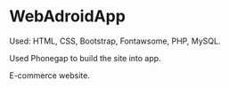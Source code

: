 # WebAdroidApp

Used: HTML, CSS, Bootstrap, Fontawsome, PHP, MySQL.

Used Phonegap to build the site into app.

E-commerce website.
